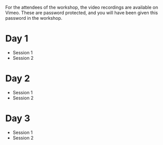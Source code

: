 For the attendees of the workshop, the video recordings are available on Vimeo.
These are password protected, and you will have been given this password in the workshop.

# Day 1

* Session 1
* Session 2

# Day 2

* Session 1
* Session 2

# Day 3

* Session 1
* Session 2
